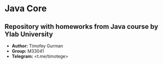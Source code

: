 # Java Core
## Repository with homeworks from Java course by Ylab University

* **Author:** Timofey Gurman
* **Group:** M33041
* **Telegram:** <t.me/timotege>

